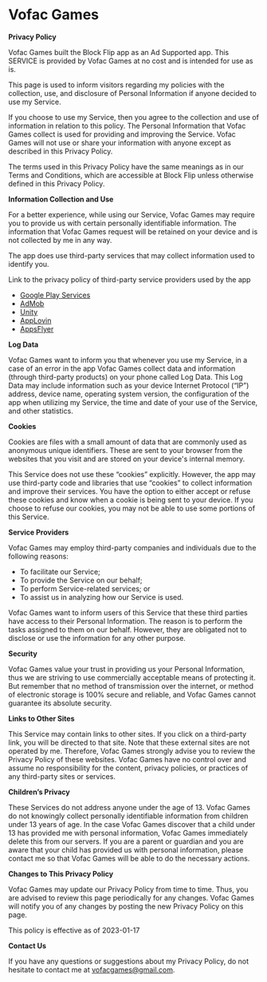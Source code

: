 <h1>Vofac Games</h1>

**Privacy Policy**

Vofac Games built the Block Flip app as an Ad Supported app. This SERVICE is provided by Vofac Games at no cost and is intended for use as is.

This page is used to inform visitors regarding my policies with the collection, use, and disclosure of Personal Information if anyone decided to use my Service.

If you choose to use my Service, then you agree to the collection and use of information in relation to this policy. The Personal Information that Vofac Games collect is used for providing and improving the Service. Vofac Games will not use or share your information with anyone except as described in this Privacy Policy.

The terms used in this Privacy Policy have the same meanings as in our Terms and Conditions, which are accessible at Block Flip unless otherwise defined in this Privacy Policy.

**Information Collection and Use**

For a better experience, while using our Service, Vofac Games may require you to provide us with certain personally identifiable information. The information that Vofac Games request will be retained on your device and is not collected by me in any way.

The app does use third-party services that may collect information used to identify you.

Link to the privacy policy of third-party service providers used by the app

*   [Google Play Services](https://www.google.com/policies/privacy/)
*   [AdMob](https://support.google.com/admob/answer/6128543?hl=en)
*   [Unity](https://unity3d.com/legal/privacy-policy)
*   [AppLovin](https://www.applovin.com/privacy/)
*   [AppsFlyer](https://www.appsflyer.com/legal/services-privacy-policy/)

**Log Data**

Vofac Games want to inform you that whenever you use my Service, in a case of an error in the app Vofac Games collect data and information (through third-party products) on your phone called Log Data. This Log Data may include information such as your device Internet Protocol (“IP”) address, device name, operating system version, the configuration of the app when utilizing my Service, the time and date of your use of the Service, and other statistics.

**Cookies**

Cookies are files with a small amount of data that are commonly used as anonymous unique identifiers. These are sent to your browser from the websites that you visit and are stored on your device's internal memory.

This Service does not use these “cookies” explicitly. However, the app may use third-party code and libraries that use “cookies” to collect information and improve their services. You have the option to either accept or refuse these cookies and know when a cookie is being sent to your device. If you choose to refuse our cookies, you may not be able to use some portions of this Service.

**Service Providers**

Vofac Games may employ third-party companies and individuals due to the following reasons:

*   To facilitate our Service;
*   To provide the Service on our behalf;
*   To perform Service-related services; or
*   To assist us in analyzing how our Service is used.

Vofac Games want to inform users of this Service that these third parties have access to their Personal Information. The reason is to perform the tasks assigned to them on our behalf. However, they are obligated not to disclose or use the information for any other purpose.

**Security**

Vofac Games value your trust in providing us your Personal Information, thus we are striving to use commercially acceptable means of protecting it. But remember that no method of transmission over the internet, or method of electronic storage is 100% secure and reliable, and Vofac Games cannot guarantee its absolute security.

**Links to Other Sites**

This Service may contain links to other sites. If you click on a third-party link, you will be directed to that site. Note that these external sites are not operated by me. Therefore, Vofac Games strongly advise you to review the Privacy Policy of these websites. Vofac Games have no control over and assume no responsibility for the content, privacy policies, or practices of any third-party sites or services.

**Children’s Privacy**

These Services do not address anyone under the age of 13. Vofac Games do not knowingly collect personally identifiable information from children under 13 years of age. In the case Vofac Games discover that a child under 13 has provided me with personal information, Vofac Games immediately delete this from our servers. If you are a parent or guardian and you are aware that your child has provided us with personal information, please contact me so that Vofac Games will be able to do the necessary actions.

**Changes to This Privacy Policy**

Vofac Games may update our Privacy Policy from time to time. Thus, you are advised to review this page periodically for any changes. Vofac Games will notify you of any changes by posting the new Privacy Policy on this page.

This policy is effective as of 2023-01-17

**Contact Us**

If you have any questions or suggestions about my Privacy Policy, do not hesitate to contact me at vofacgames@gmail.com.

